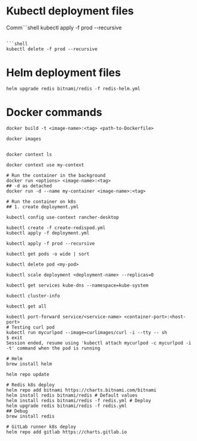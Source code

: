 # Kubectl deployment files
Comm```shell
kubectl apply -f prod --recursive
```

```shell
kubectl delete -f prod --recursive
```

# Helm deployment files
```shell
helm upgrade redis bitnami/redis -f redis-helm.yml
```

# Docker commands
```shell
docker build -t <image-name>:<tag> <path-to-Dockerfile>

docker images


docker context ls

docker context use my-context

# Run the container in the background
docker run <options> <image-name>:<tag>
## -d as detached
docker run -d --name my-container <image-name>:<tag>

# Run the container on k8s
## 1. create deployment.yml

kubectl config use-context rancher-desktop

kubectl create -f create-redispod.yml
kubectl apply -f deployment.yml

kubectl apply -f prod --recursive 

kubectl get pods -o wide | sort

kubectl delete pod <my-pod>

kubectl scale deployment <deployment-name> --replicas=0

kubectl get services kube-dns --namespace=kube-system

kubectl cluster-info

kubectl get all

kubectl port-forward service/<service-name> <container-port>:<host-port>
# Testing curl pod
kubectl run mycurlpod --image=curlimages/curl -i --tty -- sh
$ exit
Session ended, resume using 'kubectl attach mycurlpod -c mycurlpod -i -t' command when the pod is running

# Helm
brew install helm

helm repo update

# Redis k8s deploy
helm repo add bitnami https://charts.bitnami.com/bitnami
helm install redis bitnami/redis # Default values
helm install redis bitnami/redis -f redis.yml # Deploy
helm upgrade redis bitnami/redis -f redis.yml
## Debug
brew install redis

# GitLab runner k8s deploy
helm repo add gitlab https://charts.gitlab.io
```
